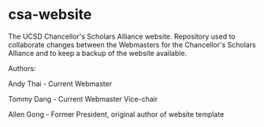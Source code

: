 # csa-website
The UCSD Chancellor's Scholars Alliance website.
Repository used to collaborate changes between the Webmasters for the Chancellor's Scholars Alliance and to keep a backup of the website available. 


Authors:

Andy Thai - Current Webmaster

Tommy Dang - Current Webmaster Vice-chair

Allen Gong - Former President, original author of website template

